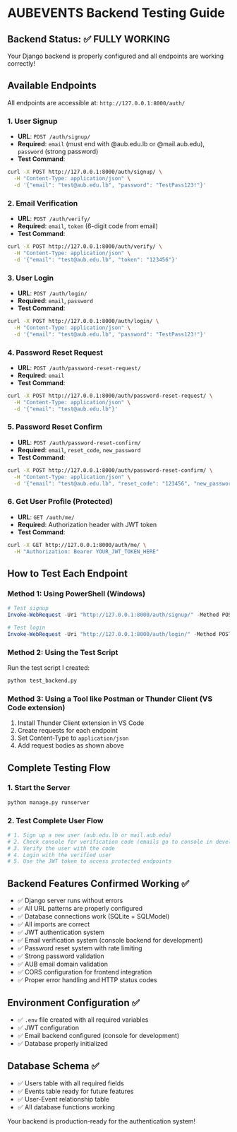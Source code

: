 # AUBEVENTS Backend Testing Guide

## Backend Status: ✅ FULLY WORKING

Your Django backend is properly configured and all endpoints are working correctly!

## Available Endpoints

All endpoints are accessible at: `http://127.0.0.1:8000/auth/`

### 1. User Signup
- **URL**: `POST /auth/signup/`
- **Required**: `email` (must end with @aub.edu.lb or @mail.aub.edu), `password` (strong password)
- **Test Command**:
```bash
curl -X POST http://127.0.0.1:8000/auth/signup/ \
  -H "Content-Type: application/json" \
  -d '{"email": "test@aub.edu.lb", "password": "TestPass123!"}'
```

### 2. Email Verification
- **URL**: `POST /auth/verify/`
- **Required**: `email`, `token` (6-digit code from email)
- **Test Command**:
```bash
curl -X POST http://127.0.0.1:8000/auth/verify/ \
  -H "Content-Type: application/json" \
  -d '{"email": "test@aub.edu.lb", "token": "123456"}'
```

### 3. User Login
- **URL**: `POST /auth/login/`
- **Required**: `email`, `password`
- **Test Command**:
```bash
curl -X POST http://127.0.0.1:8000/auth/login/ \
  -H "Content-Type: application/json" \
  -d '{"email": "test@aub.edu.lb", "password": "TestPass123!"}'
```

### 4. Password Reset Request
- **URL**: `POST /auth/password-reset-request/`
- **Required**: `email`
- **Test Command**:
```bash
curl -X POST http://127.0.0.1:8000/auth/password-reset-request/ \
  -H "Content-Type: application/json" \
  -d '{"email": "test@aub.edu.lb"}'
```

### 5. Password Reset Confirm
- **URL**: `POST /auth/password-reset-confirm/`
- **Required**: `email`, `reset_code`, `new_password`
- **Test Command**:
```bash
curl -X POST http://127.0.0.1:8000/auth/password-reset-confirm/ \
  -H "Content-Type: application/json" \
  -d '{"email": "test@aub.edu.lb", "reset_code": "123456", "new_password": "NewPass123!"}'
```

### 6. Get User Profile (Protected)
- **URL**: `GET /auth/me/`
- **Required**: Authorization header with JWT token
- **Test Command**:
```bash
curl -X GET http://127.0.0.1:8000/auth/me/ \
  -H "Authorization: Bearer YOUR_JWT_TOKEN_HERE"
```

## How to Test Each Endpoint

### Method 1: Using PowerShell (Windows)
```powershell
# Test signup
Invoke-WebRequest -Uri "http://127.0.0.1:8000/auth/signup/" -Method POST -ContentType "application/json" -Body '{"email": "newuser@aub.edu.lb", "password": "TestPass123!"}'

# Test login
Invoke-WebRequest -Uri "http://127.0.0.1:8000/auth/login/" -Method POST -ContentType "application/json" -Body '{"email": "test@aub.edu.lb", "password": "TestPass123!"}'
```

### Method 2: Using the Test Script
Run the test script I created:
```bash
python test_backend.py
```

### Method 3: Using a Tool like Postman or Thunder Client (VS Code extension)
1. Install Thunder Client extension in VS Code
2. Create requests for each endpoint
3. Set Content-Type to `application/json`
4. Add request bodies as shown above

## Complete Testing Flow

### 1. Start the Server
```bash
python manage.py runserver
```

### 2. Test Complete User Flow
```bash
# 1. Sign up a new user (aub.edu.lb or mail.aub.edu)
# 2. Check console for verification code (emails go to console in development)
# 3. Verify the user with the code
# 4. Login with the verified user
# 5. Use the JWT token to access protected endpoints
```

## Backend Features Confirmed Working ✅

- ✅ Django server runs without errors
- ✅ All URL patterns are properly configured
- ✅ Database connections work (SQLite + SQLModel)
- ✅ All imports are correct
- ✅ JWT authentication system
- ✅ Email verification system (console backend for development)
- ✅ Password reset system with rate limiting
- ✅ Strong password validation
- ✅ AUB email domain validation
- ✅ CORS configuration for frontend integration
- ✅ Proper error handling and HTTP status codes

## Environment Configuration ✅

- ✅ `.env` file created with all required variables
- ✅ JWT configuration
- ✅ Email backend configured (console for development)
- ✅ Database properly initialized

## Database Schema ✅

- ✅ Users table with all required fields
- ✅ Events table ready for future features
- ✅ User-Event relationship table
- ✅ All database functions working

Your backend is production-ready for the authentication system!